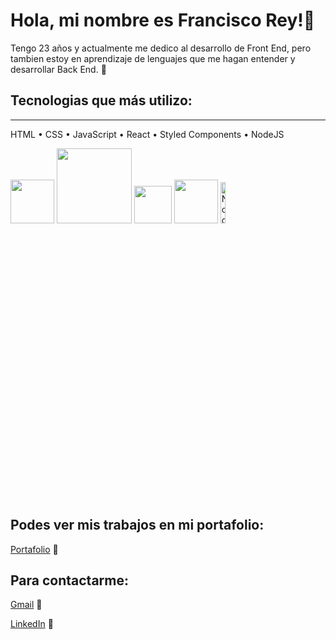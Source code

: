 # Hola, mi nombre es Francisco Rey!👋

Tengo 23 años y actualmente me dedico al desarrollo de Front End, pero tambien estoy en aprendizaje de lenguajes que me hagan entender y desarrollar Back End. 🥳

## Tecnologias que más utilizo:
---
<p> HTML • CSS • JavaScript • React • Styled Components • NodeJS</p>

<div display='flex'
     <img width="8%" alt="HTML" src="https://upload.wikimedia.org/wikipedia/commons/thumb/6/61/HTML5_logo_and_wordmark.svg/230px-HTML5_logo_and_wordmark.svg.png" />

    
<img src="https://camo.githubusercontent.com/477679c49a9e9ccf122d8e1f5cf8fe7787bbe5dccc551d2950f6f934177566d9/68747470733a2f2f75706c6f61642e77696b696d656469612e6f72672f77696b6970656469612f636f6d6d6f6e732f7468756d622f362f36312f48544d4c355f6c6f676f5f616e645f776f72646d61726b2e7376672f32333070782d48544d4c355f6c6f676f5f616e645f776f72646d61726b2e7376672e706e67" width="70">
<img src="https://camo.githubusercontent.com/5e5e6933ce6e85a6a74c623081feced74368e025c1f0a39e26367e44fef3714c/687474703a2f2f313030306d61726361732e6e65742f77702d636f6e74656e742f75706c6f6164732f323032312f30322f4353532d4c6f676f2e706e67" width="120">
<img src="https://user-images.githubusercontent.com/82492849/127186839-fded5ee4-3581-419d-aeab-9b4883453980.png" width="60">
<img src="https://user-images.githubusercontent.com/82492849/127186826-fa23931b-dca7-46db-b33d-4caf6afd984c.png" width="70">
<img width="13%" alt="Node Express" src="https://miro.medium.com/max/365/1*Jr3NFSKTfQWRUyjblBSKeg.png" />

</div>

## Podes ver mis trabajos en mi portafolio:

[Portafolio](https://portafolio-react-fawn.vercel.app/) 👷

## Para contactarme:

[Gmail](reyfrancisco98@hotmail.com) 📧

[LinkedIn](https://www.linkedin.com/in/francisco-rey-71060419a/) 🔗


